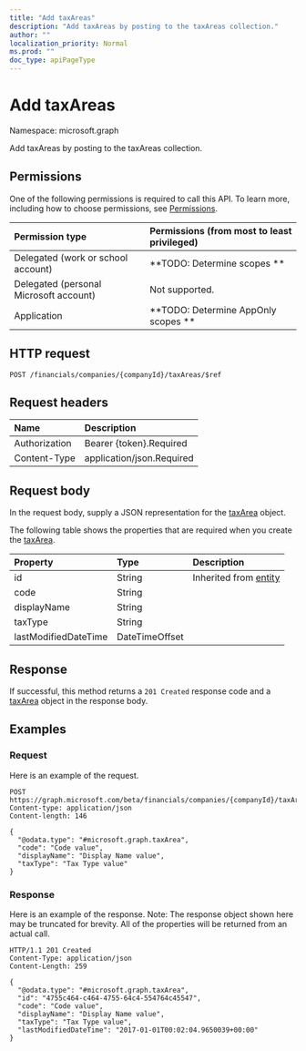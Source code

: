 ```yaml
---
title: "Add taxAreas"
description: "Add taxAreas by posting to the taxAreas collection."
author: ""
localization_priority: Normal
ms.prod: ""
doc_type: apiPageType
---
```


# Add taxAreas

Namespace: microsoft.graph

Add taxAreas by posting to the taxAreas collection.

## Permissions
One of the following permissions is required to call this API. To learn more, including how to choose permissions, see [Permissions](/concepts/permissions-reference.md).

|Permission type|Permissions (from most to least privileged)|
|:---|:---|
|Delegated (work or school account)|**TODO: Determine scopes **|
|Delegated (personal Microsoft account)|Not supported.|
|Application|**TODO: Determine AppOnly scopes **|

## HTTP request
<!-- {
  "blockType": "ignored"
}
-->
``` http
POST /financials/companies/{companyId}/taxAreas/$ref
```

## Request headers
|Name|Description|
|:---|:---|
|Authorization|Bearer {token}.Required|
|Content-Type|application/json.Required|

## Request body
In the request body, supply a JSON representation for the [taxArea](../resources/taxarea.md) object.

The following table shows the properties that are required when you create the [taxArea](../resources/taxarea.md).

|Property|Type|Description|
|:---|:---|:---|
|id|String| Inherited from [entity](../resources/entity.md)|
|code|String||
|displayName|String||
|taxType|String||
|lastModifiedDateTime|DateTimeOffset||



## Response
If successful, this method returns a `201 Created` response code and a [taxArea](../resources/taxarea.md) object in the response body.

## Examples

### Request
Here is an example of the request.
<!-- {
  "blockType": "request",
  "name": "create_taxarea_from_"
}
-->
``` http
POST https://graph.microsoft.com/beta/financials/companies/{companyId}/taxAreas
Content-type: application/json
Content-length: 146

{
  "@odata.type": "#microsoft.graph.taxArea",
  "code": "Code value",
  "displayName": "Display Name value",
  "taxType": "Tax Type value"
}
```

### Response
Here is an example of the response. Note: The response object shown here may be truncated for brevity. All of the properties will be returned from an actual call.
<!-- {
  "blockType": "response",
  "truncated": true,
  "@odata.type": "microsoft.graph.taxarea"
}
-->
``` http
HTTP/1.1 201 Created
Content-Type: application/json
Content-Length: 259

{
  "@odata.type": "#microsoft.graph.taxArea",
  "id": "4755c464-c464-4755-64c4-554764c45547",
  "code": "Code value",
  "displayName": "Display Name value",
  "taxType": "Tax Type value",
  "lastModifiedDateTime": "2017-01-01T00:02:04.9650039+00:00"
}
```


